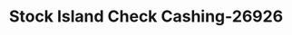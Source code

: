 ---
f_zip-code: 33040
f_state-code: FL
title: Stock Island Check Cashing-26926
f_phone: 305-292-2271
f_city-only: Key West
f_address: 5220 Us Highway 1 Key West
f_location-unique-id: '26926'
slug: stock-island-check-cashing-26926
updated-on: '2024-05-30T13:46:58.046Z'
created-on: '2024-05-30T13:36:59.803Z'
published-on: '2024-05-30T13:54:32.469Z'
f_city-state: cms/city/key-west-fl.md
f_company: cms/company/stock-island-check-cashing.md
f_state: cms/state/florida.md
layout: '[payday-loan].html'
tags: payday-loan
---